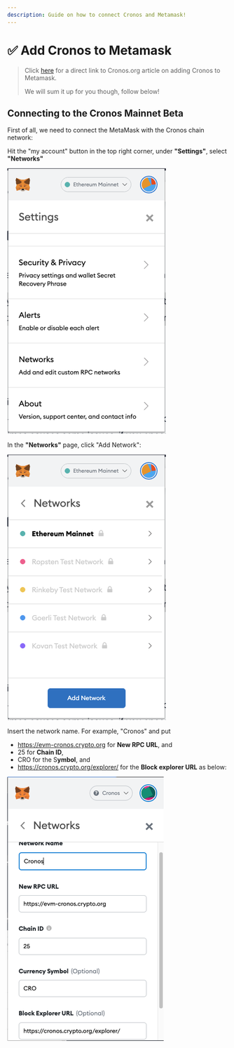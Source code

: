 ```yaml
---
description: Guide on how to connect Cronos and Metamask!
---
```


# ✅ Add Cronos to Metamask

> Click [here](https://cronos.crypto.org/docs/getting-started/metamask.html) for a direct link to Cronos.org article on adding Cronos to Metamask.
>
> We will sum it up for you though, follow below!

## Connecting to the Cronos Mainnet Beta <a href="#connecting-to-the-cronos-mainnet-beta" id="connecting-to-the-cronos-mainnet-beta"></a>

First of all, we need to connect the MetaMask with the Cronos chain network:

Hit the "my account" button in the top right corner, under **"Settings"**, select **"Networks"**

![](../.gitbook/assets/1.714b733c.png)

In the **"Networks"** page, click "Add Network":

![](../.gitbook/assets/2.900720f9.png)

Insert the network name. For example, "Cronos" and put

* https://evm-cronos.crypto.org for **New RPC URL**, and
* 25 for **Chain ID**,
* CRO for the S**ymbol**, and
* https://cronos.crypto.org/explorer/ for the **Block explorer URL** as below:

![](<../.gitbook/assets/Screen Shot 2021-12-30 at 5.43.36 PM.png>)
